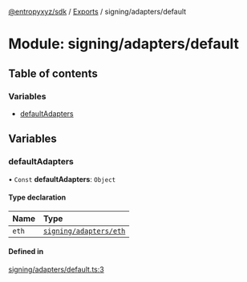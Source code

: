 [@entropyxyz/sdk](../README.md) / [Exports](../modules.md) / signing/adapters/default

# Module: signing/adapters/default

## Table of contents

### Variables

- [defaultAdapters](signing_adapters_default.md#defaultadapters)

## Variables

### defaultAdapters

• `Const` **defaultAdapters**: `Object`

#### Type declaration

| Name | Type |
| :------ | :------ |
| `eth` | [`signing/adapters/eth`](signing_adapters_eth.md) |

#### Defined in

[signing/adapters/default.ts:3](https://github.com/entropyxyz/sdk/blob/1c426d7/src/signing/adapters/default.ts#L3)
